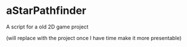 # aStarPathfinder

A script for a old 2D game project

(will replace with the project once I have time make it more presentable)
